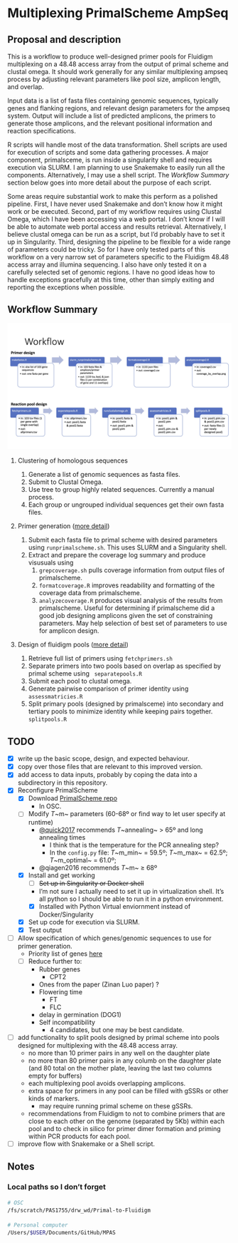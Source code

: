 # Multiplexing PrimalScheme AmpSeq

## Proposal and description

This is a workflow to produce well-designed primer pools for Fluidigm multiplexing on a 48.48 access array from the output of primal scheme and clustal omega. It should work generally for any similar multiplexing ampseq process by adjusting relevant parameters like pool size, amplicon length, and overlap.

Input data is a list of fasta files containing genomic sequences, typically genes and flanking regions, and relevant design parameters for the ampseq system. Output will include a list of predicted amplicons, the primers to generate those amplicons, and the relevant positional information and reaction specifications.

R scripts will handle most of the data transformation. Shell scripts are used for execution of scripts and some data gathering processes. A major component, primalsceme, is run inside a singularity shell and requires execution via SLURM. I am planning to use Snakemake to easily run all the components. Alternatively, I may use a shell script. The *Workflow Summary* section below goes into more detail about the purpose of each script.

Some areas require substantial work to make this perform as a polished pipeline. First, I have never used Snakemake and don’t know how it might work or be executed. Second, part of my workflow requires using Clustal Omega, which I have been accessing via a web portal. I don’t know if I will be able to automate web portal access and results retrieval. Alternatively, I believe clustal omega can be run as a script, but I’d probably have to set it up in Singularity. Third, designing the pipeline to be flexible for a wide range of parameters could be tricky. So for I have only tested parts of this workflow on a very narrow set of parameters specific to the Fluidigm 48.48 access array and illumina sequencing. I also have only tested it on a carefully selected set of genomic regions. I have no good ideas how to handle exceptions gracefully at this time, other than simply exiting and reporting the exceptions when possible.



## Workflow Summary

![workflowdiagram](README.assets/workflowdiagram.jpg)

1. Clustering of homologous sequences

   1. Generate a list of genomic sequences as fasta files.
   2. Submit to Clustal Omega. 
   3. Use tree to group highly related sequences. Currently a manual process.
   4. Each group or ungrouped individual sequences get their own fasta files.

2. Primer generation ([more detail](primalscheme/README.md))

   1. Submit each fasta file to primal scheme with desired parameters using `runprimalscheme.sh`. This uses SLURM and a Singularity shell.
   2. Extract and prepare the coverage log summary and produce visusuals using
      1. `grepcoverage.sh`  pulls coverage information from output files of primalscheme.
      2. `formatcoverage.R`  improves readability and formatting of the coverage data from primalscheme.
      3. `analyzecoverage.R` produces visual analysis of the results from primalscheme. Useful for determining if primalscheme did a good job designing amplicons given the set of constraining parameters. May help selection of best set of parameters to use for amplicon design.

3. Design of fluidigm pools ([more detail](fluidigm_pool_design/README.md))

   1. Retrieve full list of primers using `fetchprimers.sh`
   2. Separate primers into two pools based on overlap as specified by primal scheme using ` separatepools.R`
   3. Submit each pool to clustal omega.
   4. Generate pairwise comparison of primer identity using `assessmatricies.R`
   5. Split primary pools (designed by primalsceme) into secondary and tertiary pools to minimize identity while keeping pairs together. `splitpools.R`

   

## TODO

- [x] write up the basic scope, design, and expected behaviour.
- [x] copy over those files that are relevant to this improved version.
- [x] add access to data inputs, probably by coping the data into a subdirectory in this repository.
- [x] Reconfigure PrimalScheme
  - [x] Download [PrimalScheme repo](https://github.com/aresti/primalscheme)
    - In OSC.
  - [ ] Modify *T*~m~ parameters (60-68º or find way to let user specify at runtime)
    - [@quick2017](https://www.nature.com/articles/nprot.2017.066) recommends *T*~annealing~ > 65º and long annealing times
      - I think that is the temperature for the PCR annealing step?
      - In the `config.py` file: *T*~m_min~ = 59.5º; *T*~m_max~ = 62.5º; *T*~m_optimal~ = 61.0º;  
    - @qiagen2016 recommends *T*~m~ ≥ 68º
  - [x] Install and get working
    - [ ] ~~Set up in Singularity or Docker shell~~
    - I’m not sure I actually need to set it up in virtualization shell. It’s all python so I should be able to run it in a python environment.
    - [x] Installed with Python Virtual enviornment instead of Docker/Singularity
   - [x] Set up code for execution via SLURM.
    - [x] Test output
- [ ] Allow specification of which genes/genomic sequences to use for primer generation.
  - Priority list of genes [here](gene_clustering/reduced_genes_list_27nov2020.xlsx)
  - [ ] Reduce further to:
    - Rubber genes
      - CPT2
    - Ones from the paper (Zinan Luo paper) ?
    - Flowering time
      - FT
      - FLC
    - delay in germination (DOG1)
    - Self incompatibility
      - 4 candidates, but one may be best candidate.
- [ ] add functionality to split pools designed by primal scheme into pools designed for multiplexing with the 48.48 access array.
  - no more than 10 primer pairs in any well on the daughter plate
  - no more than 80 primer pairs in any columb on the daughter plate (and 80 total on the mother plate, leaving the last two columns empty for buffers)
  - each multiplexing pool avoids overlapping amplicons.
  - extra space for primers in any pool can be filled with gSSRs or other kinds of markers.
    - may require running primal scheme on these gSSRs.
  - recommendations from Fluidigm to not to combine primers that are close to each other on the genome (separated by 5Kb) within each pool and to check in silico for primer dimer formation and priming within PCR products for each pool.
- [ ] improve flow with Snakemake or a Shell script.

## Notes

### Local paths so I don’t forget

```bash
# OSC
/fs/scratch/PAS1755/drw_wd/Primal-to-Fluidigm

# Personal computer
/Users/$USER/Documents/GitHub/MPAS
```

